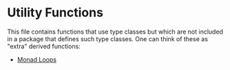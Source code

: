 # Utility Functions

This file contains functions that use type classes but which are not included in a package that defines such type classes. One can think of these as "extra" derived functions:
- [Monad Loops](https://pursuit.purescript.org/packages/purescript-monad-loops/0.5.0)
